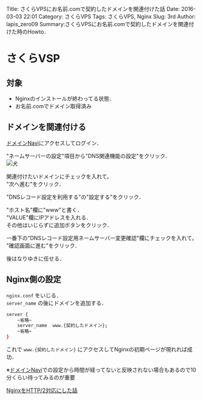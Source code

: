 Title: さくらVPSにお名前.comで契約したドメインを関連付けた話
Date: 2016-03-03 22:01
Category: さくらVPS
Tags: さくらVPS, Nginx
Slug: 3rd
Author: lapis_zero09
Summary:さくらVPSにお名前.comで契約したドメインを関連付けた時のHowto．

# さくらVSP

## 対象

  - Nginxのインストールが終わってる状態．
  - お名前.comでドメイン取得済み

## ドメインを関連付ける
[ドメインNavi](http://www.onamae.com/navi/domain.html)にアクセスしてログイン．  

"ネームサーバーの設定"項目から"DNS関連機能の設定"をクリック．  
![犬](./img/third-1.png)

関連付けたいドメインにチェックを入れて，  
"次へ進む"をクリック．  

"DNSレコード設定を利用する"の"設定する"をクリック．  

"ホスト名"欄に"www"と書く．  
"VALUE"欄にIPアドレスを入れる．  
その他はいじらずに追加ボタンをクリック．　

一番下の"DNSレコード設定用ネームサーバー変更確認"欄にチェックを入れて，  
"確認画面に進む"をクリック．

後はなりゆきに任せる．

## Nginx側の設定
`nginx.conf` をいじる．  
`server_name`  の後にドメインを追加する．

```bash
server {
    ~省略~
    server_name  www.{契約したドメイン};
    ~省略~
}
```


これで `www.{契約したドメイン}` にアクセスしてNginxの初期ページが現れれば成功．

※[ドメインNavi](http://www.onamae.com/navi/domain.html)での設定から時間が経ってないと反映されない場合もあるので10分くらい待ってみるのが重要

[NginxをHTTP/2対応にした話](https://www.lapis-zero09.xyz/4th.html)
